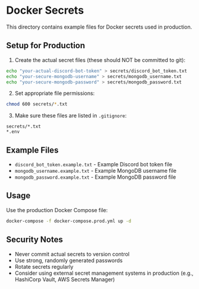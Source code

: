 # Docker Secrets

This directory contains example files for Docker secrets used in production.

## Setup for Production

1. Create the actual secret files (these should NOT be committed to git):

```bash
echo "your-actual-discord-bot-token" > secrets/discord_bot_token.txt
echo "your-secure-mongodb-username" > secrets/mongodb_username.txt
echo "your-secure-mongodb-password" > secrets/mongodb_password.txt
```

2. Set appropriate file permissions:

```bash
chmod 600 secrets/*.txt
```

3. Make sure these files are listed in `.gitignore`:

```
secrets/*.txt
*.env
```

## Example Files

- `discord_bot_token.example.txt` - Example Discord bot token file
- `mongodb_username.example.txt` - Example MongoDB username file  
- `mongodb_password.example.txt` - Example MongoDB password file

## Usage

Use the production Docker Compose file:

```bash
docker-compose -f docker-compose.prod.yml up -d
```

## Security Notes

- Never commit actual secrets to version control
- Use strong, randomly generated passwords
- Rotate secrets regularly
- Consider using external secret management systems in production (e.g., HashiCorp Vault, AWS Secrets Manager)